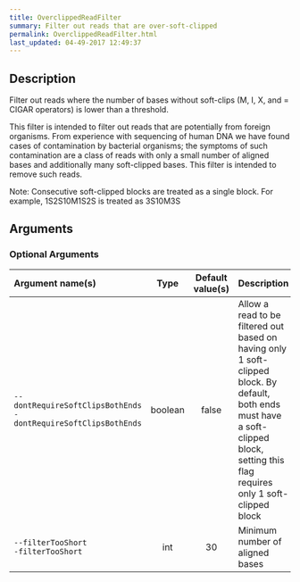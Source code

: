 ```yaml
---
title: OverclippedReadFilter
summary: Filter out reads that are over-soft-clipped
permalink: OverclippedReadFilter.html
last_updated: 04-49-2017 12:49:37
---
```


## Description

Filter out reads where the number of bases without soft-clips (M, I, X, and = CIGAR operators) is lower than a threshold.

 <p>
     This filter is intended to filter out reads that are potentially from foreign organisms.
     From experience with sequencing of human DNA we have found cases of contamination by bacterial
     organisms; the symptoms of such contamination are a class of reads with only a small number
     of aligned bases and additionally many soft-clipped bases. This filter is intended
     to remove such reads.
 <p>Note: Consecutive soft-clipped blocks are treated as a single block. For example, 1S2S10M1S2S is treated as 3S10M3S

## Arguments

### Optional Arguments

| Argument name(s) | Type | Default value(s) | Description |
| :--------------- | :--: | :--------------: | :------ |
| `--dontRequireSoftClipsBothEnds`<br/>`-dontRequireSoftClipsBothEnds` | boolean | false | Allow a read to be filtered out based on having only 1 soft-clipped block. By default, both ends must have a soft-clipped block, setting this flag requires only 1 soft-clipped block |
| `--filterTooShort`<br/>`-filterTooShort` | int | 30 | Minimum number of aligned bases |


